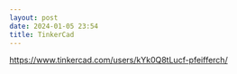 ```yaml
---
layout: post
date: 2024-01-05 23:54
title: TinkerCad
---
```

https://www.tinkercad.com/users/kYk0Q8tLucf-pfeifferch/
